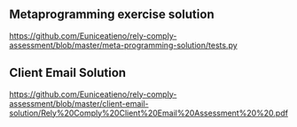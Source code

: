 ## Metaprogramming exercise solution

https://github.com/Euniceatieno/rely-comply-assessment/blob/master/meta-programming-solution/tests.py


## Client Email Solution

https://github.com/Euniceatieno/rely-comply-assessment/blob/master/client-email-solution/Rely%20Comply%20Client%20Email%20Assessment%20%20.pdf

